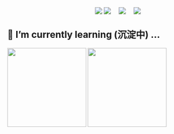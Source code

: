 <p align="center">
  <a href="https://wakatime.com/@2c149061-892d-49b8-b274-f866aefa1d32"><img align="center" src="https://wakatime.com/badge/user/2c149061-892d-49b8-b274-f866aefa1d32.svg" ></a>
  <a href="http://www.shyrobin.top/" target="_blank"><img  align=center src="https://img.shields.io/badge/Blog-博客-%23f68e3f?style=flat"/></a>&emsp;
  <a href="https://juejin.cn/user/3219797679017726" target="_blank"><img  align=center src="https://img.shields.io/badge/Juejin-掘金-%233f7ef6?style=flat"/></a>&emsp;
  <a href="https://space.bilibili.com/385323909" target="_blank"><img  align=center src="https://img.shields.io/badge/Bilibili-B站-%23e87a99?style=flat"/></a>
</div>

## 🔭 I’m currently learning (沉淀中) ...

<img height="180px" align="left" src="https://github-readme-stats.vercel.app/api?username=shy-robin&locale=cn&line_height=33&show_icons=true&hide=&theme=&rank_icon=github"/><img height="180px" align="left" src="https://github-readme-stats.vercel.app/api/top-langs/?username=shy-robin&locale=cn&line_height=33&theme=&langs_count=5"/>

<!--
**shy-robin/shy-robin** is a ✨ _special_ ✨ repository because its `README.md` (this file) appears on your GitHub profile.

Here are some ideas to get you started:

- 🔭 I’m currently working on ...
- 🌱 I’m currently learning ...
- 👯 I’m looking to collaborate on ...
- 🤔 I’m looking for help with ...
- 💬 Ask me about ...
- 📫 How to reach me: ...
- 😄 Pronouns: ...
- ⚡ Fun fact: ...
-->
